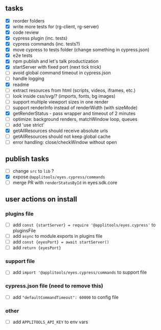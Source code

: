 ## tasks
- [x] reorder folders
- [x] write more tests for (rg-client, rg-server)
- [x] code review
- [x] cypress plugin (inc. tests)
- [x] cypress commands (inc. tests?)
- [x] move cypress to tests folder (change something in cypress.json)
- [x] e2e tests
- [x] npm publish and let's talk productization
- [x] startServer with fixed port (next tick trick)
- [ ] avoid global command timeout in cypress.json
- [ ] handle logging
- [x] readme
- [ ] extract resources from html (scripts, videos, iframes, etc.)
- [ ] look inside css/svg/? (imports, fonts, bg images)
- [ ] support multiple viewport sizes in one render
- [ ] support renderInfo instead of renderWidth (with sizeMode)
- [x] getRenderStatus - pass wrapper and timeout of 2 minutes
- [ ] optimize: background renders, matchWindow loop, queues
- [ ] add 'use strict'
- [x] getAllResources should receive absolute urls
- [ ] getAllResources should not keep global cache
- [ ] error handling: close/checkWindow without open

## publish tasks
- [ ] change `src` to `lib` ?
- [x] expose `@applitools/eyes.cypress/commands`
- [ ] merge PR with `renderStatusById` in eyes.sdk.core

## user actions on install
### plugins file
- [ ] add `const {startServer} = require '@applitools/eyes.cypress'` to pluginsFile
- [ ] add `async` to module.exports in plugins file
- [ ] add `const {eyesPort} = await startServer()`
- [ ] add `return {eyesPort}`
### support file
- [ ] add `import '@applitools/eyes.cypress/commands` to support file
### cypress.json file (need to remove this)
- [ ] add `"defaultCommandTimeout": 60000` to config file
### other
- [ ] add `APPLITOOLS_API_KEY` to env vars

